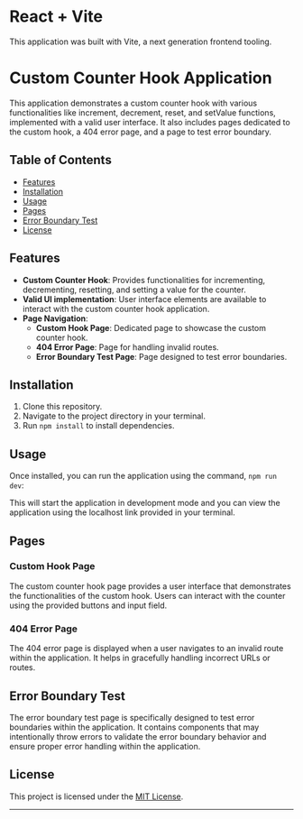 # React + Vite

This application was built with Vite, a next generation frontend tooling.

# Custom Counter Hook Application

This application demonstrates a custom counter hook with various functionalities like increment, decrement, reset, and setValue functions, implemented with a valid user interface. It also includes pages dedicated to the custom hook, a 404 error page, and a page to test error boundary.

## Table of Contents

- [Features](#features)
- [Installation](#installation)
- [Usage](#usage)
- [Pages](#pages)
- [Error Boundary Test](#error-boundary-test)
- [License](#license)

## Features

- **Custom Counter Hook**: Provides functionalities for incrementing, decrementing, resetting, and setting a value for the counter.
- **Valid UI implementation**: User interface elements are available to interact with the custom counter hook application.
- **Page Navigation**:
  - **Custom Hook Page**: Dedicated page to showcase the custom counter hook.
  - **404 Error Page**: Page for handling invalid routes.
  - **Error Boundary Test Page**: Page designed to test error boundaries.

## Installation

1. Clone this repository.
2. Navigate to the project directory in your terminal.
3. Run `npm install` to install dependencies.

## Usage

Once installed, you can run the application using the command, `npm run dev`:

This will start the application in development mode and you can view the application using the localhost link provided in your terminal.

## Pages

### Custom Hook Page

The custom counter hook page provides a user interface that demonstrates the functionalities of the custom hook. Users can interact with the counter using the provided buttons and input field.

### 404 Error Page

The 404 error page is displayed when a user navigates to an invalid route within the application. It helps in gracefully handling incorrect URLs or routes.

## Error Boundary Test

The error boundary test page is specifically designed to test error boundaries within the application. It contains components that may intentionally throw errors to validate the error boundary behavior and ensure proper error handling within the application.

## License

This project is licensed under the [MIT License](LICENSE).

---

